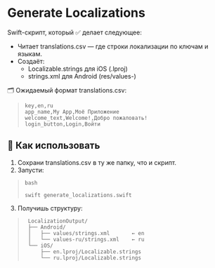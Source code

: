 # Generate Localizations
Swift-скрипт, который ✅ делает следующее:
- Читает translations.csv — где строки локализации по ключам и языкам.
- Создаёт:
    * Localizable.strings для iOS (.lproj)
    * strings.xml для Android (res/values-<lang>)

🗂 Ожидаемый формат translations.csv:

> 
>     key,en,ru
>     app_name,My App,Моё Приложение
>     welcome_text,Welcome!,Добро пожаловать!
>     login_button,Login,Войти
> 

## 🚀 Как использовать 

1. Сохрани translations.csv в ту же папку, что и скрипт.
2. Запусти:

>     bash
> 
>     swift generate_localizations.swift
> 

3. Получишь структуру:

> 
>      LocalizationOutput/
>      ├── Android/
>      │   ├── values/strings.xml       ← en
>      │   └── values-ru/strings.xml    ← ru
>      └── iOS/
>          ├── en.lproj/Localizable.strings
>          └── ru.lproj/Localizable.strings
> 

